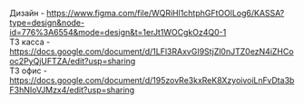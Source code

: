 Дизайн - https://www.figma.com/file/WQRiHl1chtphGFtOOlLog6/KASSA?type=design&node-id=776%3A6554&mode=design&t=1erJt1WOCgkOz4Q0-1                                                     
ТЗ касса - https://docs.google.com/document/d/1LFl3RAxvGI9StjZl0nJTZ0ezN4iZHCooc2PyQjUFTZA/edit?usp=sharing                                                                          
ТЗ офис - https://docs.google.com/document/d/195zovRe3kxReK8XzyoivoiLnFvDta3bF3hNIoVJMzx4/edit?usp=sharing
